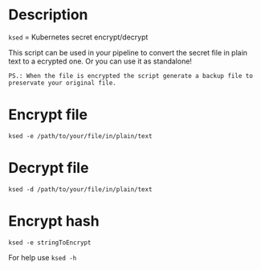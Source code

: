 # Description
`ksed` = Kubernetes secret encrypt/decrypt

This script can be used in your pipeline to convert the secret file in plain text to a ecrypted one.
Or you can use it as standalone! 

`PS.: When the file is encrypted the script generate a backup file to preservate your original file.`

# Encrypt file
`ksed -e /path/to/your/file/in/plain/text`

# Decrypt file
`ksed -d /path/to/your/file/in/plain/text`

# Encrypt hash
`ksed -e stringToEncrypt`

For help use `ksed -h`
